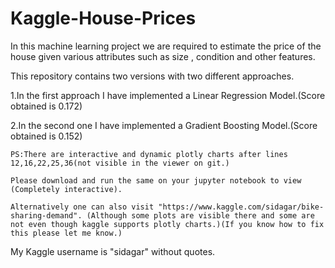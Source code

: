 # Kaggle-House-Prices
In this machine learning project we are required to estimate the price of the house given various attributes such as size , condition and other features.

This repository contains two versions with two different approaches.

  1.In the first approach I have implemented a Linear Regression Model.(Score obtained is 0.172)

  2.In the second one I have implemented a Gradient Boosting Model.(Score obtained is 0.152)
  
    PS:There are interactive and dynamic plotly charts after lines 12,16,22,25,36(not visible in the viewer on git.)
  
    Please download and run the same on your jupyter notebook to view (Completely interactive).
  
    Alternatively one can also visit "https://www.kaggle.com/sidagar/bike-sharing-demand". (Although some plots are visible there and some are not even though kaggle supports plotly charts.)(If you know how to fix this please let me know.)
  
My Kaggle username is "sidagar" without quotes.
